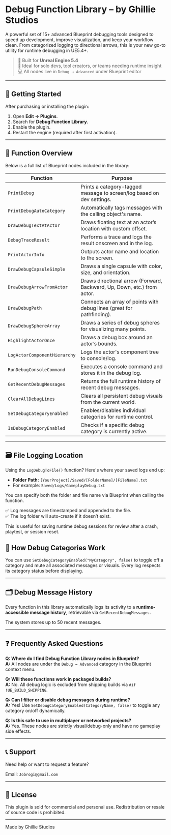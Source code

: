 # Debug Function Library – by Ghillie Studios

A powerful set of 15+ advanced Blueprint debugging tools designed to speed up development, improve visualization, and keep your workflow clean. From categorized logging to directional arrows, this is your new go-to utility for runtime debugging in UE5.4+.

> 🔧 Built for **Unreal Engine 5.4**  
> 🧠 Ideal for solo devs, tool creators, or teams needing runtime insight  
> 💻 All nodes live in `Debug → Advanced` under Blueprint editor

---

## 🚀 Getting Started

After purchasing or installing the plugin:

1. Open **Edit → Plugins**.
2. Search for **Debug Function Library**.
3. Enable the plugin.
4. Restart the engine (required after first activation).

---

## 🧩 Function Overview

Below is a full list of Blueprint nodes included in the library:

| Function | Purpose |
|---------|---------|
| `PrintDebug` | Prints a category-tagged message to screen/log based on dev settings. |
| `PrintDebugAutoCategory` | Automatically tags messages with the calling object's name. |
| `DrawDebugTextAtActor` | Draws floating text at an actor’s location with custom offset. |
| `DebugTraceResult` | Performs a trace and logs the result onscreen and in the log. |
| `PrintActorInfo` | Outputs actor name and location to the screen. |
| `DrawDebugCapsuleSimple` | Draws a single capsule with color, size, and orientation. |
| `DrawDebugArrowFromActor` | Draws directional arrow (Forward, Backward, Up, Down, etc.) from actor. |
| `DrawDebugPath` | Connects an array of points with debug lines (great for pathfinding). |
| `DrawDebugSphereArray` | Draws a series of debug spheres for visualizing many points. |
| `HighlightActorOnce` | Draws a debug box around an actor’s bounds. |
| `LogActorComponentHierarchy` | Logs the actor's component tree to console/log. |
| `RunDebugConsoleCommand` | Executes a console command and stores it in the debug log. |
| `GetRecentDebugMessages` | Returns the full runtime history of recent debug messages. |
| `ClearAllDebugLines` | Clears all persistent debug visuals from the current world. |
| `SetDebugCategoryEnabled` | Enables/disables individual categories for runtime control. |
| `IsDebugCategoryEnabled` | Checks if a specific debug category is currently active. |

---

## 🗃️ File Logging Location

Using the `LogDebugToFile()` function? Here's where your saved logs end up:

- **Folder Path:** `[YourProject]/Saved/[FolderName]/[FileName].txt`
- For example: `Saved/Logs/GameplayDebug.txt`

You can specify both the folder and file name via Blueprint when calling the function.

✅ Log messages are timestamped and appended to the file.  
✅ The log folder will auto-create if it doesn’t exist.

This is useful for saving runtime debug sessions for review after a crash, playtest, or session reset.

## 📂 How Debug Categories Work

You can use `SetDebugCategoryEnabled("MyCategory", false)` to toggle off a category and mute all associated messages or visuals. Every log respects its category status before displaying.

---

## 🗂️ Debug Message History

Every function in this library automatically logs its activity to a **runtime-accessible message history**, retrievable via `GetRecentDebugMessages`.

The system stores up to 50 recent messages.

---

## ❓ Frequently Asked Questions

**Q: Where do I find Debug Function Library nodes in Blueprint?**  
**A:** All nodes are under the `Debug → Advanced` category in the Blueprint context menu.

**Q: Will these functions work in packaged builds?**  
**A:** No. All debug logic is excluded from shipping builds via `#if !UE_BUILD_SHIPPING`.

**Q: Can I filter or disable debug messages during runtime?**  
**A:** Yes! Use `SetDebugCategoryEnabled(CategoryName, false)` to toggle any category on/off dynamically.

**Q: Is this safe to use in multiplayer or networked projects?**  
**A:** Yes. These nodes are strictly visual/debug-only and have no gameplay side effects.

---

## 📞 Support

Need help or want to request a feature?

Email: `Jobrogi@gmail.com`

---

## 🔐 License

This plugin is sold for commercial and personal use. Redistribution or resale of source code is prohibited.

---

Made by Ghillie Studios
